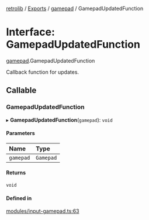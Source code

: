 [retrolib](../README.md) / [Exports](../modules.md) / [gamepad](../modules/gamepad.md) / GamepadUpdatedFunction

# Interface: GamepadUpdatedFunction

[gamepad](../modules/gamepad.md).GamepadUpdatedFunction

Callback function for updates.

## Callable

### GamepadUpdatedFunction

▸ **GamepadUpdatedFunction**(`gamepad`): `void`

#### Parameters

| Name | Type |
| :------ | :------ |
| `gamepad` | `Gamepad` |

#### Returns

`void`

#### Defined in

[modules/input-gamepad.ts:63](https://github.com/philbgarner/retrolib/blob/9942244/src/modules/input-gamepad.ts#L63)
